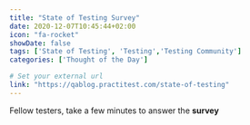 ```yaml
---
title: "State of Testing Survey"
date: 2020-12-07T10:45:44+02:00
icon: "fa-rocket"
showDate: false
tags: ['State of Testing', 'Testing','Testing Community']
categories: ['Thought of the Day']

# Set your external url
link: "https://qablog.practitest.com/state-of-testing"
---
```

Fellow testers, take a few minutes to answer the __survey__